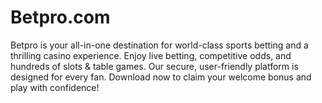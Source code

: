 # Betpro.com
Betpro is your all-in-one destination for world-class sports betting and a thrilling casino experience. Enjoy live betting, competitive odds, and hundreds of slots &amp; table games. Our secure, user-friendly platform is designed for every fan. Download now to claim your welcome bonus and play with confidence!
